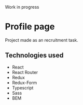  Work in progress

# Profile page

Project made as an recruitment task. 
  

## Technologies used

- React
- React Router
- Redux
- Redux-Form
- Typescript
- Sass
- BEM